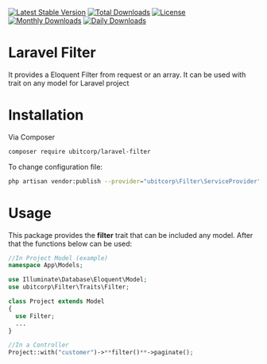 [![Latest Stable Version](https://poser.pugx.org/ubitcorp/laravel-filter/v/stable)](https://packagist.org/packages/ubitcorp/laravel-filter)
[![Total Downloads](https://poser.pugx.org/ubitcorp/laravel-filter/downloads)](https://packagist.org/packages/ubitcorp/laravel-filter)
[![License](https://poser.pugx.org/ubitcorp/laravel-filter/license)](https://packagist.org/packages/ubitcorp/laravel-filter)
[![Monthly Downloads](https://poser.pugx.org/ubitcorp/laravel-filter/d/monthly)](https://packagist.org/packages/ubitcorp/laravel-filter)
[![Daily Downloads](https://poser.pugx.org/ubitcorp/laravel-filter/d/daily)](https://packagist.org/packages/ubitcorp/laravel-filter)


# Laravel Filter
It provides a Eloquent Filter from request or an array. It can be used with trait on any model for Laravel project

# Installation
Via Composer

``` bash
composer require ubitcorp/laravel-filter
``` 

To change configuration file:

``` bash
php artisan vendor:publish --provider="ubitcorp\Filter\ServiceProvider" 
``` 
 

# Usage
This package provides the **filter** trait that can be included any model. After that the functions below can be used:


```` php
//In Project Model (example)
namespace App\Models;

use Illuminate\Database\Eloquent\Model; 
use ubitcorp\Filter\Traits\Filter; 

class Project extends Model
{
  use Filter;
  ...
}
````

```` php
//In a Controller
Project::with("customer")->**filter()**->paginate();
````



[ico-version]: https://img.shields.io/packagist/v/ubitcorp/filter.svg?style=flat-square
[ico-downloads]: https://img.shields.io/packagist/dt/ubitcorp/filter.svg?style=flat-square


[link-packagist]: https://packagist.org/packages/ubitcorp/laravel-filter
[link-downloads]: https://packagist.org/packages/ubitcorp/laravel-filter
[link-author]: https://github.com/ubitcorp 